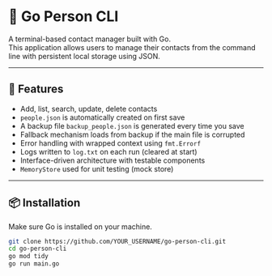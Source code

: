 # 👤 Go Person CLI

A terminal-based contact manager built with Go.  
This application allows users to manage their contacts from the command line with persistent local storage using JSON.

---

## 🚀 Features

- Add, list, search, update, delete contacts
- `people.json` is automatically created on first save
- A backup file `backup_people.json` is generated every time you save
- Fallback mechanism loads from backup if the main file is corrupted
- Error handling with wrapped context using `fmt.Errorf`
- Logs written to `log.txt` on each run (cleared at start)
- Interface-driven architecture with testable components
- `MemoryStore` used for unit testing (mock store)

---

## 📦 Installation

Make sure Go is installed on your machine.

```bash
git clone https://github.com/YOUR_USERNAME/go-person-cli.git
cd go-person-cli
go mod tidy
go run main.go
